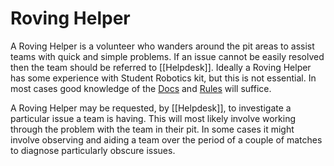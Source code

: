 # Roving Helper

A Roving Helper is a volunteer who wanders around the pit areas to assist teams with quick and simple problems. If an issue cannot be easily resolved then the team should be referred to [[Helpdesk]]. Ideally a Roving Helper has some experience with Student Robotics kit, but this is not essential. In most cases good knowledge of the [Docs](https://www.studentrobotics.org/docs) and [Rules](https://www.studentrobotics.org/rules) will suffice.

A Roving Helper may be requested, by [[Helpdesk]], to investigate a particular issue a team is having. This will most likely involve working through the problem with the team in their pit. In some cases it might involve observing and aiding a team over the period of a couple of matches to diagnose particularly obscure issues.